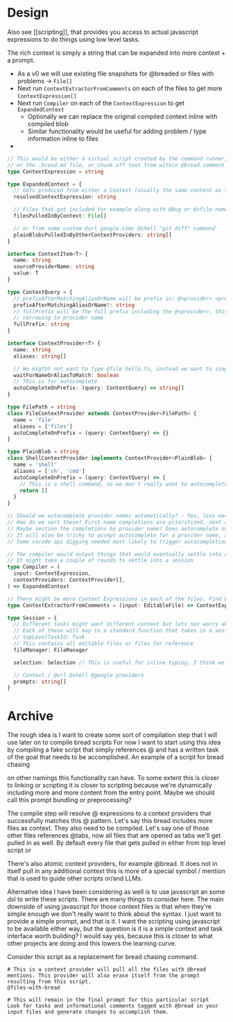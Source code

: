 # Design

Also see [[scripting]], that provides you access to actual javascript expressions to do things using low level tasks.

The rich context is simply a string that can be expanded into more context + a prompt.

- As a v0 we will use existing file snapshots for @breaded or files with problems -> `File[]`
- Next run `ContextExtractorFromComments` on each of the files to get more `ContextExpression[]`
- Next run `Compiler` on each of the `ContextExpression` to get `ExpandedContext`
  - Optionally we can replace the original compiled context inline with compiled blob
  - Similar functionality would be useful for adding problem / type information inline to files
-

```ts
// This would be either a virtual script created by the command runner,
// or the .bread.md file, or chunk off text from within @bread comment
type ContextExpression = string

type ExpandedContext = {
  // Gets produced from either a Context (usually the same content as the sript itself)
  resolvedContextExpression: string

  // Files that got included for example along with @bug or @<file-name> providers
  filesPulledInByContext: File[]

  // or from some custom @url google.com/ @shell "git diff" command
  plainBlobsPulledInByOtherContextProviders: string[]
}

interface ContextItem<T> {
  name: string
  sourceProviderName: string
  value: T
}

type ContextQuery = {
  // prefixAfterMatchingAliasOrName will be prefix in: @<provider> <prefix>
  prefixAfterMatchingAliasOrName?: string
  // fullPrefix will be the full prefix including the @<provider>, this is done to support autocompletions without the
  // narrowing to provider name
  fullPrefix: string
}

interface ContextProvider<T> {
  name: string
  aliases: string[]

  // We migtht not want to type @file hello.ts, instead we want to simply type @hello and should start getting autocomplete
  waitForNameOrAliasToMatch: boolean
  // This is for autocomplete
  autoCompleteOnPrefix: (query: ContextQuery) => string[]
}

type FilePath = string
class FileContextProvider extends ContextProvider<FilePath> {
  name = 'file'
  aliases = ['files']
  autoCompleteOnPrefix = (query: ContextQuery) => {}
}

type PlainBlob = string
class ShellContextProvider implements ContextProvider<PlainBlob> {
  name = 'shell'
  aliases = ['sh', 'cmd']
  autoCompleteOnPrefix = (query: ContextQuery) => {
    // This is a shell command, so we don't really want to autocomplete it, its dynamic
    return []
  }
}

// Should we autocomplete provider names automatically? - Yes, less work on the provider implementation side
// How do we sort these? First name completions are prioritized, next any autoCompleteOnPrefix matches.
// Maybe section the completions by provider name? Does autocomplete support sections? I don't think so
// It will also be tricky to accept autocomplete for a provider name, and immediately start autocompleting the prefix
// Some vscode api digging needed most likely to trigger autocompletion on accepting the command name completion.

// The compiler would output things that would eventually settle into a session
// It might take a couple of rounds to settle into a session
type Compiler = (
  input: ContextExpression,
  contextProviders: ContextProvider[],
) => ExpandedContext

// There might be more Context Expressions in each of the files. Find by finding comments with @bread mentions
type ContextExtractorFromComments = (input: EditableFile) => ContextExpression[]

type Session = {
  // Different tasks might want different context but lets not worry about that
  // Each of these will map to a standard function that takes in a session and interprets the reponse
  // topLevelTaskId: Task
  // This contains all editable files or files for reference
  fileManager: FileManager

  selection: Selection // This is useful for inline typing. I think we want to take this when we create a new session, should be done when FileManager captures the matching file as well. Maybe we can include this in the file snapshot data?

  // Context / @url @shell @google providers
  prompts: string[]
}
```

# Archive

The rough idea is I want to create some sort of compilation step that I will use later on to compile bread scripts
For now I want to start using this idea by compiling a fake script that simply references @<context provider expression>
and has a written task of the goal that needs to be accomplished.
An example of a script for bread chasing

on other namings this functionality can have. To some extent this is closer to linking or scripting
it is closer to scripting because we're dynamically including more and more content from the entry point.
Maybe we should call this prompt bundling or preprocessing?

The compile step will resolve @ expressions to a context providers that successfully matches this @ pattern.
Let's say this bread includes more files as context. They also need to be compiled.
Let's say one of those other files references @tabs, now all files that are opened as tabs we'll get pulled in as well.
By default every file that gets pulled in either from top level script or

There's also atomic context providers, for example @bread. It does not in itself pull in any additional context
this is more of a special symbol / mention that is used to guide other scripts or/and LLMs.

Alternative idea I have been considering as well is to use javascript an some dsl to write these scripts.
There are many things to consider here. The main downside of using javascript for those context files is that when they're simple enough
we don't really want to think about the syntax. I just want to provide a simple prompt, and that is it.
I want the scripting using javascript to be available either way, but the question is it is a simple context and task interface worth building?
I would say yes, because this is closer to what other projects are doing and this lowers the learning curve.

Consider this script as a replacement for bread chasing command.

```
# This is a context provider will pull all the files with @bread mentions. This provider will also erase itself from the prompt resulting from this script.
@files-with-bread

# This will remain in the final prompt for this particular script
Look for tasks and informational comments tagged with @bread in your input files and generate changes to accomplish them.
```
